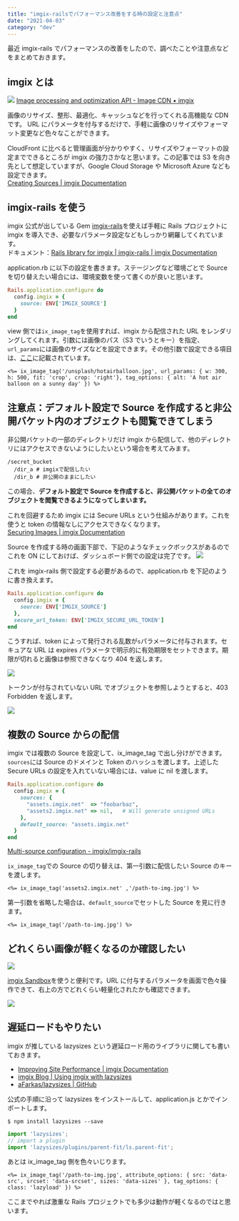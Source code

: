 ```yaml
---
title: "imgix-railsでパフォーマンス改善をする時の設定と注意点"
date: "2021-04-03"
category: "dev"
---
```


最近 imgix-rails でパフォーマンスの改善をしたので、調べたことや注意点などをまとめておきます。

## imgix とは

![](image1.png)
[Image processing and optimization API - Image CDN • imgix](https://www.imgix.com/)

画像のリサイズ、整形、最適化、キャッシュなどを行ってくれる高機能な CDN です。
URL にパラメータを付与するだけで、手軽に画像のリサイズやフォーマット変更など色々なことができます。

CloudFront に比べると管理画面が分かりやすく、リサイズやフォーマットの設定までできるところが imgix の強力さかなと思います。この記事では S3 を向き先として想定していますが、Google Cloud Storage や Microsoft Azure なども設定できます。  
[Creating Sources | imgix Documentation](https://docs.imgix.com/setup/creating-sources)

## imgix-rails を使う

imgix 公式が出している Gem [imgix-rails](https://github.com/imgix/imgix-rails)を使えば手軽に Rails プロジェクトに imgix を導入でき、必要なパラメータ設定などもしっかり網羅してくれています。  
ドキュメント：[Rails library for imgix | imgix-rails | imgix Documentation](https://docs.imgix.com/libraries/imgix-rails)

application.rb に以下の設定を書きます。ステージングなど環境ごとで Source を切り替えたい場合には、環境変数を使って書くのが良いと思います。

```rb:application.rb
Rails.application.configure do
  config.imgix = {
    source: ENV['IMGIX_SOURCE']
  }
end
```

view 側では`ix_image_tag`を使用すれば、imgix から配信された URL をレンダリングしてくれます。引数には画像のパス（S3 でいうとキー）を指定、`url_params`には画像のサイズなどを設定できます。その他引数で設定できる項目は、[ここ](https://github.com/imgix/imgix-rails#ix_image_tag)に記載されています。

```erb
<%= ix_image_tag('/unsplash/hotairballoon.jpg', url_params: { w: 300, h: 500, fit: 'crop', crop: 'right'}, tag_options: { alt: 'A hot air balloon on a sunny day' }) %>
```

## 注意点：デフォルト設定で Source を作成すると非公開バケット内のオブジェクトも閲覧できてしまう

非公開バケットの一部のディレクトリだけ imgix から配信して、他のディレクトリにはアクセスできないようにしたいという場合を考えてみます。

```shell
/secret_bucket
  /dir_a # imgixで配信したい
  /dir_b # 非公開のままにしたい
```

この場合、**デフォルト設定で Source を作成すると、非公開バケットの全てのオブジェクトを閲覧できるようになってしまいます。**

これを回避するため imgix には Secure URLs という仕組みがあります。これを使うと token の情報なしにアクセスできなくなります。  
[Securing Images | imgix Documentation](https://docs.imgix.com/setup/securing-images#expiring-urls)

Source を作成する時の画面下部で、下記のようなチェックボックスがあるのでこれを ON にしておけば、ダッシュボード側での設定は完了です。
![](image2.png)

これを imgix-rails 側で設定する必要があるので、application.rb を下記のように書き換えます。

```rb:application.rb
Rails.application.configure do
  config.imgix = {
    source: ENV['IMGIX_SOURCE']
  },
  secure_url_token: ENV['IMGIX_SECURE_URL_TOKEN']
end
```

こうすれば、token によって発行される乱数が`s`パラメータに付与されます。セキュアな URL は expires パラメータで明示的に有効期限をセットできます。期限が切れると画像は参照できなくなり 404 を返します。

![](image3.png)

トークンが付与されていない URL でオブジェクトを参照しようとすると、403 Forbidden を返します。

![](image4.png)

## 複数の Source からの配信

imgix では複数の Source を設定して、ix_image_tag で出し分けができます。`sources`には Source のドメインと Token のハッシュを渡します。上述した Secure URLs の設定を入れていない場合には、value に nil を渡します。

```rb:application.rb
Rails.application.configure do
  config.imgix = {
    sources: {
      "assets.imgix.net"  => "foobarbaz",
      "assets2.imgix.net" => nil,   # Will generate unsigned URLs
    },
    default_source: "assets.imgix.net"
  }
end
```

[Multi-source configuration - imgix/imgix-rails](https://github.com/imgix/imgix-rails#multi-source-configuration)

`ix_image_tag`での Source の切り替えは、第一引数に配信したい Source のキーを渡します。

```erb
<%= ix_image_tag('assets2.imgix.net' ,'/path-to-img.jpg') %>
```

第一引数を省略した場合は、`default_source`でセットした Source を見に行きます。

```erb
<%= ix_image_tag('/path-to-img.jpg') %>
```

## どれくらい画像が軽くなるのか確認したい

![](image5.png)

[imgix Sandbox](https://sandbox.imgix.com/create)を使うと便利です。URL に付与するパラメータを画面で色々操作できて、右上の方でどれくらい軽量化されたかも確認できます。

![](image6.png)

## 遅延ロードもやりたい

imgix が推している lazysizes という遅延ロード用のライブラリに関しても書いておきます。

- [Improving Site Performance | imgix Documentation](https://docs.imgix.com/best-practices/improving-site-performance#lazy-loading-and-responsive-images-with-imgixjs)
- [imgix Blog | Using imgix with lazysizes](https://blog.imgix.com/2016/05/02/imgix-lazysizes)
- [aFarkas/lazysizes | GitHub](https://github.com/aFarkas/lazysizes)

公式の手順に沿って lazysizes をインストールして、application.js とかでインポートします。

```shell
$ npm install lazysizes --save
```

```js:application.js
import 'lazysizes';
// import a plugin
import 'lazysizes/plugins/parent-fit/ls.parent-fit';
```

あとは ix_image_tag 側を色々いじります。

```erb
<%= ix_image_tag('/path-to-img.jpg', attribute_options: { src: 'data-src', srcset: 'data-srcset', sizes: 'data-sizes' }, tag_options: { class: 'lazyload' }) %>
```

ここまでやれば激重な Rails プロジェクトでも多少は動作が軽くなるのではと思います。
